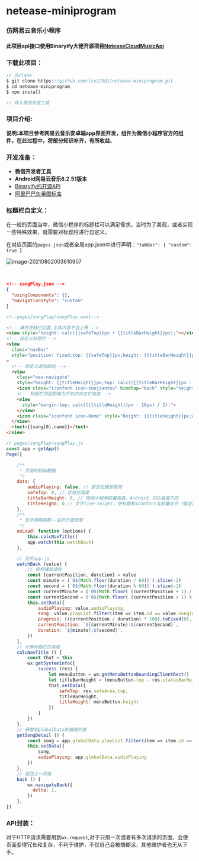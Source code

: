# netease-miniprogram


### 仿网易云音乐小程序

#### 此项目api接口使用Binaryify大佬开源项目[NeteaseCloudMusicApi](https://github.com/Binaryify/NeteaseCloudMusicApi)



### 下载此项目：

```javascript
// 先clone
$ git clone https://github.com/lcx12901/netease-miniprogram.git
$ cd netease-miniprogram
$ npm install

// 导入微信开发工具
```



### 项目介绍:

​	**说明:本项目参考网易云音乐安卓端app界面开发，组件为微信小程序官方的组件，在此过程中，将部分知识补齐，有所收益**。



### 开发准备：

- **微信开发者工具**
- **Android网易云音乐8.2.51版本**
- [Binaryify的开源API](https://github.com/Binaryify/NeteaseCloudMusicApi)
- [阿里巴巴矢量图标库](https://link.juejin.cn/?target=https%3A%2F%2Fwww.iconfont.cn)



### 标题栏自定义：

在一般的页面当中，微信小程序的标题栏可以满足需求。当时为了美观，或者实现一些特殊效果，就需要对标题栏进行自定义。

在对应页面的`pages.json`或者全局app.json中进行声明：`"tabBar": { "custom": true }`

![image-20210802003610907](E:\Study\netease-miniprogram\READEME_IMG\image-20210802003610907.png)

​	

```json
<!-- songPlay.json -->
{
  "usingComponents": {},
  "navigationStyle": "custom"
}
```

```html
<!--pages/songPlay/songPlay.wxml-->

<!-- 填充导航栏位置,主体内容不会上移 -->
<view style="height: calc({{safeTop}}px + {{titleBarHeight}}px);"></view>
<!-- 自定义标题栏 -->
<view
  class="navBar"
  style="position: fixed;top: {{safeTop}}px;height: {{titleBarHeight}}px;line-height:{{titleHeight}}px;"
>
  <!-- 自定义返回按钮 -->
  <view 
    class="nav-navigate" 
    style="height: {{titleHeight}}px;top: calc(({{titleBarHeight}}px - {{titleHeight}}px) / 2);">
    <icon class="iconfont icon-zuojiantou" bindtap="back" style="height: {{titleHeight}}px;width: {{titleHeight}}px;"></icon>
  	<!-- 标题栏顶部距离为手机的状态栏高度 -->
    <view
      style="margin-top: calc(({{titleHeight}}px - 16px) / 2);">
   	</view>
    <icon class="iconfont icon-Home" style="height: {{titleHeight}}px;width: {{titleHeight}}px;"></icon>
  </view>
  <text>{{song[0].name}}</text>
</view>
```

```javascript
// pages/songPlay/songPlay.js
const app = getApp()
Page({

    /**
     * 页面的初始数据
     */
    data: {
        audioPlaying: false, // 是否在播放音频
        safeTop: 0, // 状态栏高度
        titleBarHeight: 0, // 微信小程序胶囊高度，Android、IOS高度不同
        titleHeight: 0 // 文字line-height，使标题和iconfont与胶囊对齐（强迫症）
    },
    /**
     * 生命周期函数--监听页面加载
     */
    onLoad: function (options) {
        this.calcNavTitle()
        app.watch(this.watchBack)
    },

    // 监听app.js
    watchBack (value) {
        // 音频播放读秒
        const {currentPosition, duration} = value
        const minute = (`0${Math.floor(duration / 60)}`).slice(-2)
        const second = (`0${Math.floor(duration % 60)}`).slice(-2)
        const currentMinute = (`0${Math.floor( (currentPosition + 1) / 60)}`).slice(-2)
        const currentSecond = (`0${Math.floor( (currentPosition + 1) % 60)}`).slice(-2)
        this.setData({
            audioPlaying: value.audioPlaying,
            song: value.playList.filter(item => item.id == value.songId),
            progress: ((currentPosition / duration) * 100).toFixed(0),
            currentPosition: `${currentMinute}:${currentSecond}`,
            duration: `${minute}:${second}`,
        })
    },
    // 计算标题栏的高度
    calcNavTitle () {
        const that = this
        wx.getSystemInfo({
            success (res) {
                let menuButton = wx.getMenuButtonBoundingClientRect()
                let titleBarHeight = (menuButton.top - res.statusBarHeight) * 2 + menuButton.height // 标题栏高
                that.setData({
                    safeTop: res.safeArea.top,
                    titleBarHeight,
                    titleHeight: menuButton.height
                })
            }
        })
    },
    // 获取到globalData的播放列表
    getSongDetail () {
        const song = app.globalData.playList.filter(item => item.id == app.globalData.songId)
        this.setData({
            song,
            audioPlaying: app.globalData.audioPlaying
        })
    },
    // 返回上一页面
    back () {
        wx.navigateBack({
          delta: 1,
        })
    },
})
```



### API封装：

对于HTTP请求需要用到`wx.request`,对于只用一次或者有多次请求的页面，会使页面变得冗长和复杂，不利于维护，不仅自己会被搞糊涂，其他维护者也无从下手。
